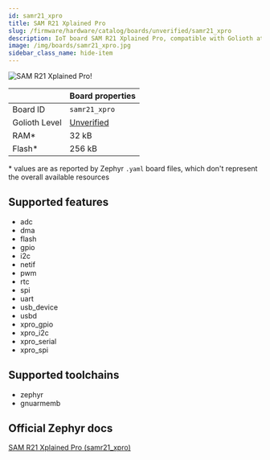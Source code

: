 ```yaml
---
id: samr21_xpro
title: SAM R21 Xplained Pro
slug: /firmware/hardware/catalog/boards/unverified/samr21_xpro
description: IoT board SAM R21 Xplained Pro, compatible with Golioth at unverified level.
image: /img/boards/samr21_xpro.jpg
sidebar_class_name: hide-item
---
```


[//]: # (This is an auto-generated file, do not edit! Changes to it will be lost upon re-generation)

![SAM R21 Xplained Pro!](/img/boards/samr21_xpro.jpg "SAM R21 Xplained Pro")

|                | Board properties     |
| -------------  | -------------------- |
| Board ID       | `samr21_xpro` |
| Golioth Level  | [Unverified](/firmware/hardware#unverified-boards) |
| RAM*           | 32 kB |
| Flash*         | 256 kB |

\* values are as reported by Zephyr `.yaml` board files, which don't represent the overall available resources



## Supported features

* adc
* dma
* flash
* gpio
* i2c
* netif
* pwm
* rtc
* spi
* uart
* usb_device
* usbd
* xpro_gpio
* xpro_i2c
* xpro_serial
* xpro_spi

## Supported toolchains

* zephyr
* gnuarmemb

## Official Zephyr docs

[SAM R21 Xplained Pro (samr21_xpro)](https://docs.zephyrproject.org/latest/boards/atmel/sam0/samr21_xpro/doc/index.html)
